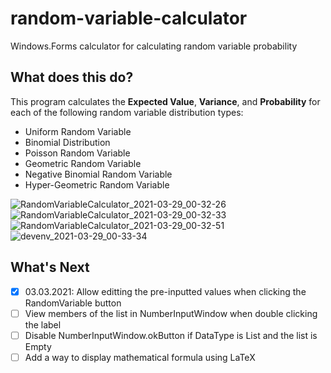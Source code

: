 # random-variable-calculator
Windows.Forms calculator for calculating random variable probability

## What does this do?
This program calculates the **Expected Value**, **Variance**, and **Probability** for each of the following random variable distribution types:

* Uniform Random Variable
* Binomial Distribution
* Poisson Random Variable
* Geometric Random Variable
* Negative Binomial Random Variable
* Hyper-Geometric Random Variable

![RandomVariableCalculator_2021-03-29_00-32-26](https://user-images.githubusercontent.com/78064136/112802012-791c8000-9026-11eb-958a-b4d21e8f0ac4.png)
![RandomVariableCalculator_2021-03-29_00-32-33](https://user-images.githubusercontent.com/78064136/112802029-7de13400-9026-11eb-9abb-0ca4b217f00e.png)
![RandomVariableCalculator_2021-03-29_00-32-51](https://user-images.githubusercontent.com/78064136/112802038-820d5180-9026-11eb-8026-26ccef03048e.png)
![devenv_2021-03-29_00-33-34](https://user-images.githubusercontent.com/78064136/112802160-b41eb380-9026-11eb-83b0-dd2596adb1c4.png)


## What's Next
- [x] 03.03.2021: Allow editting the pre-inputted values when clicking the RandomVariable button
- [ ] View members of the list in NumberInputWindow when double clicking the label
- [ ] Disable NumberInputWindow.okButton if DataType is List and the list is Empty
- [ ] Add a way to display mathematical formula using LaTeX
